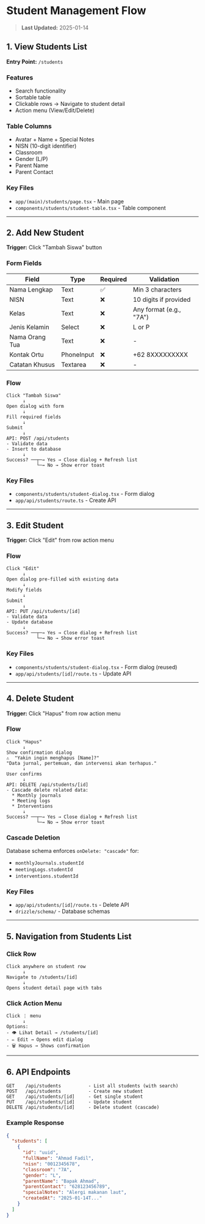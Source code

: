 # Student Management Flow

> **Last Updated:** 2025-01-14

## 1. View Students List

**Entry Point:** `/students`

### Features
- Search functionality
- Sortable table
- Clickable rows → Navigate to student detail
- Action menu (View/Edit/Delete)

### Table Columns
- Avatar + Name + Special Notes
- NISN (10-digit identifier)
- Classroom
- Gender (L/P)
- Parent Name
- Parent Contact

### Key Files
- `app/(main)/students/page.tsx` - Main page
- `components/students/student-table.tsx` - Table component

---

## 2. Add New Student

**Trigger:** Click "Tambah Siswa" button

### Form Fields

| Field | Type | Required | Validation |
|-------|------|----------|------------|
| Nama Lengkap | Text | ✅ | Min 3 characters |
| NISN | Text | ❌ | 10 digits if provided |
| Kelas | Text | ❌ | Any format (e.g., "7A") |
| Jenis Kelamin | Select | ❌ | L or P |
| Nama Orang Tua | Text | ❌ | - |
| Kontak Ortu | PhoneInput | ❌ | +62 8XXXXXXXXX |
| Catatan Khusus | Textarea | ❌ | - |

### Flow
```
Click "Tambah Siswa"
      ↓
Open dialog with form
      ↓
Fill required fields
      ↓
Submit
      ↓
API: POST /api/students
- Validate data
- Insert to database
      ↓
Success? ──┬─→ Yes → Close dialog + Refresh list
           └─→ No → Show error toast
```

### Key Files
- `components/students/student-dialog.tsx` - Form dialog
- `app/api/students/route.ts` - Create API

---

## 3. Edit Student

**Trigger:** Click "Edit" from row action menu

### Flow
```
Click "Edit"
      ↓
Open dialog pre-filled with existing data
      ↓
Modify fields
      ↓
Submit
      ↓
API: PUT /api/students/[id]
- Validate data
- Update database
      ↓
Success? ──┬─→ Yes → Close dialog + Refresh list
           └─→ No → Show error toast
```

### Key Files
- `components/students/student-dialog.tsx` - Form dialog (reused)
- `app/api/students/[id]/route.ts` - Update API

---

## 4. Delete Student

**Trigger:** Click "Hapus" from row action menu

### Flow
```
Click "Hapus"
      ↓
Show confirmation dialog
⚠️  "Yakin ingin menghapus [Name]?"
"Data jurnal, pertemuan, dan intervensi akan terhapus."
      ↓
User confirms
      ↓
API: DELETE /api/students/[id]
- Cascade delete related data:
  * Monthly journals
  * Meeting logs
  * Interventions
      ↓
Success? ──┬─→ Yes → Close dialog + Refresh list
           └─→ No → Show error toast
```

### Cascade Deletion
Database schema enforces `onDelete: "cascade"` for:
- `monthlyJournals.studentId`
- `meetingLogs.studentId`
- `interventions.studentId`

### Key Files
- `app/api/students/[id]/route.ts` - Delete API
- `drizzle/schema/` - Database schemas

---

## 5. Navigation from Students List

### Click Row
```
Click anywhere on student row
      ↓
Navigate to /students/[id]
      ↓
Opens student detail page with tabs
```

### Click Action Menu
```
Click ⋮ menu
      ↓
Options:
- 👁️ Lihat Detail → /students/[id]
- ✏️ Edit → Opens edit dialog
- 🗑️ Hapus → Shows confirmation
```

---

## 6. API Endpoints

```
GET    /api/students          - List all students (with search)
POST   /api/students          - Create new student
GET    /api/students/[id]     - Get single student
PUT    /api/students/[id]     - Update student
DELETE /api/students/[id]     - Delete student (cascade)
```

### Example Response
```json
{
  "students": [
    {
      "id": "uuid",
      "fullName": "Ahmad Fadil",
      "nisn": "0012345678",
      "classroom": "7A",
      "gender": "L",
      "parentName": "Bapak Ahmad",
      "parentContact": "628123456789",
      "specialNotes": "Alergi makanan laut",
      "createdAt": "2025-01-14T..."
    }
  ]
}
```

